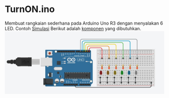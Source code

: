 # TurnON.ino
Membuat rangkaian sederhana pada Arduino Uno R3 dengan menyalakan 6 LED.
Contoh [Simulasi](https://www.tinkercad.com/things/e9bdLlC7P7e-basic-led-v1?sharecode=yS8nVPOOiQR4nX7Nx3PrUGA-vXN-IU0OGI5As3gvhWI)
Berikut adalah [komponen](/Basic%20LED/Components/V1.csv) yang dibutuhkan.
![](/Basic%20LED/TurnON.png)
